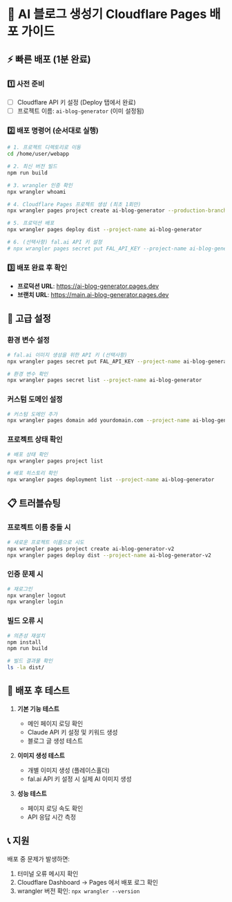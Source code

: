 # 🚀 AI 블로그 생성기 Cloudflare Pages 배포 가이드

## ⚡ 빠른 배포 (1분 완료)

### 1️⃣ 사전 준비
- [ ] Cloudflare API 키 설정 (Deploy 탭에서 완료)
- [ ] 프로젝트 이름: `ai-blog-generator` (이미 설정됨)

### 2️⃣ 배포 명령어 (순서대로 실행)

```bash
# 1. 프로젝트 디렉토리로 이동
cd /home/user/webapp

# 2. 최신 버전 빌드
npm run build

# 3. wrangler 인증 확인
npx wrangler whoami

# 4. Cloudflare Pages 프로젝트 생성 (최초 1회만)
npx wrangler pages project create ai-blog-generator --production-branch main --compatibility-date 2024-01-01

# 5. 프로덕션 배포
npx wrangler pages deploy dist --project-name ai-blog-generator

# 6. (선택사항) fal.ai API 키 설정
# npx wrangler pages secret put FAL_API_KEY --project-name ai-blog-generator
```

### 3️⃣ 배포 완료 후 확인

- **프로덕션 URL**: https://ai-blog-generator.pages.dev
- **브랜치 URL**: https://main.ai-blog-generator.pages.dev

## 🔧 고급 설정

### 환경 변수 설정
```bash
# fal.ai 이미지 생성을 위한 API 키 (선택사항)
npx wrangler pages secret put FAL_API_KEY --project-name ai-blog-generator

# 환경 변수 확인
npx wrangler pages secret list --project-name ai-blog-generator
```

### 커스텀 도메인 설정
```bash
# 커스텀 도메인 추가
npx wrangler pages domain add yourdomain.com --project-name ai-blog-generator
```

### 프로젝트 상태 확인
```bash
# 배포 상태 확인
npx wrangler pages project list

# 배포 히스토리 확인  
npx wrangler pages deployment list --project-name ai-blog-generator
```

## 📋 트러블슈팅

### 프로젝트 이름 충돌 시
```bash
# 새로운 프로젝트 이름으로 시도
npx wrangler pages project create ai-blog-generator-v2
npx wrangler pages deploy dist --project-name ai-blog-generator-v2
```

### 인증 문제 시
```bash
# 재로그인
npx wrangler logout
npx wrangler login
```

### 빌드 오류 시
```bash
# 의존성 재설치
npm install
npm run build

# 빌드 결과물 확인
ls -la dist/
```

## 🎯 배포 후 테스트

1. **기본 기능 테스트**
   - 메인 페이지 로딩 확인
   - Claude API 키 설정 및 키워드 생성
   - 블로그 글 생성 테스트

2. **이미지 생성 테스트**  
   - 개별 이미지 생성 (플레이스홀더)
   - fal.ai API 키 설정 시 실제 AI 이미지 생성

3. **성능 테스트**
   - 페이지 로딩 속도 확인
   - API 응답 시간 측정

## 📞 지원

배포 중 문제가 발생하면:
1. 터미널 오류 메시지 확인
2. Cloudflare Dashboard → Pages 에서 배포 로그 확인
3. wrangler 버전 확인: `npx wrangler --version`